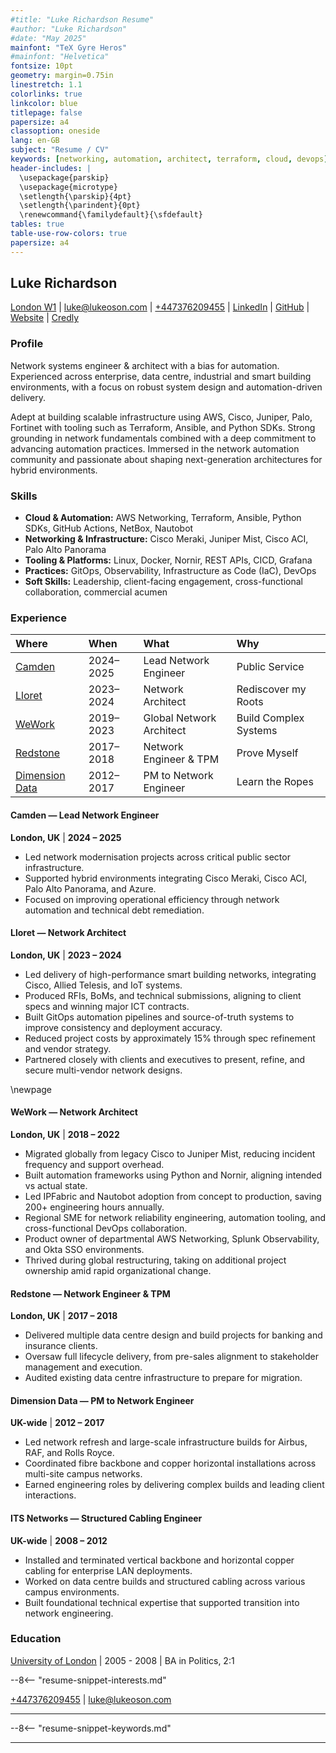 ```yaml
---
#title: "Luke Richardson Resume"
#author: "Luke Richardson"
#date: "May 2025"
mainfont: "TeX Gyre Heros"
#mainfont: "Helvetica"
fontsize: 10pt
geometry: margin=0.75in
linestretch: 1.1
colorlinks: true
linkcolor: blue
titlepage: false
papersize: a4
classoption: oneside
lang: en-GB
subject: "Resume / CV"
keywords: [networking, automation, architect, terraform, cloud, devops]
header-includes: |
  \usepackage{parskip}
  \usepackage{microtype}
  \setlength{\parskip}{4pt}
  \setlength{\parindent}{0pt}
  \renewcommand{\familydefault}{\sfdefault}
tables: true
table-use-row-colors: true
papersize: a4
---
```


## Luke Richardson
 
[London W1](https://www.google.com/maps/search/?api=1&amp;query=W1T+1DX) | [luke@lukeoson.com](mailto:luke@lukeoson.com) | [+447376209455](tel:+447376209455) | [LinkedIn](https://linkedin.com/in/luke-richardson) | [GitHub](https://github.com/lukeoson) | [Website](https://lukeoson.com) | [Credly](https://www.credly.com/users/lukeoson)

### Profile

Network systems engineer & architect with a bias for automation. Experienced across enterprise, data centre, industrial and smart building environments, with a focus on robust system design and automation-driven delivery.

Adept at building scalable infrastructure using AWS, Cisco, Juniper, Palo, Fortinet with tooling such as Terraform, Ansible, and Python SDKs. Strong grounding in network fundamentals combined with a deep commitment to advancing automation practices. Immersed in the network automation community and passionate about shaping next-generation architectures for hybrid environments.

### Skills
- **Cloud & Automation:** AWS Networking, Terraform, Ansible, Python SDKs, GitHub Actions, NetBox, Nautobot  
- **Networking & Infrastructure:** Cisco Meraki, Juniper Mist, Cisco ACI, Palo Alto Panorama  
- **Tooling & Platforms:** Linux, Docker, Nornir, REST APIs, CICD, Grafana  
- **Practices:** GitOps, Observability, Infrastructure as Code (IaC), DevOps  
- **Soft Skills:** Leadership, client-facing engagement, cross-functional collaboration, commercial acumen

### Experience

| Where| When | What| Why |
| :-- | :-- | :-- | :-- |
| [Camden](https://www.camden.gov.uk/) | 2024–2025 | Lead Network Engineer | Public Service |
| [Lloret](https://www.lloret.co.uk/) | 2023–2024 | Network Architect | Rediscover my Roots |
| [WeWork](https://www.wework.com/) | 2019–2023 | Global Network Architect | Build Complex Systems |
| [Redstone](https://www.onnecgroup.com/) | 2017–2018 | Network Engineer & TPM | Prove Myself |
| [Dimension Data](https://www.dimensiondata.com/en-gb/) | 2012–2017 | PM to Network Engineer | Learn the Ropes |

#### Camden — Lead Network Engineer  
**London, UK** | **2024 – 2025**

- Led network modernisation projects across critical public sector infrastructure.
- Supported hybrid environments integrating Cisco Meraki, Cisco ACI, Palo Alto Panorama, and Azure.
- Focused on improving operational efficiency through network automation and technical debt remediation.

#### Lloret — Network Architect  
**London, UK** | **2023 – 2024**

- Led delivery of high-performance smart building networks, integrating Cisco, Allied Telesis, and IoT systems.
- Produced RFIs, BoMs, and technical submissions, aligning to client specs and winning major ICT contracts.
- Built GitOps automation pipelines and source-of-truth systems to improve consistency and deployment accuracy.
- Reduced project costs by approximately 15% through spec refinement and vendor strategy.
- Partnered closely with clients and executives to present, refine, and secure multi-vendor network designs.

\newpage

#### WeWork — Network Architect  
**London, UK** | **2018 – 2022**

- Migrated globally from legacy Cisco to Juniper Mist, reducing incident frequency and support overhead.
- Built automation frameworks using Python and Nornir, aligning intended vs actual state.
- Led IPFabric and Nautobot adoption from concept to production, saving 200+ engineering hours annually.
- Regional SME for network reliability engineering, automation tooling, and cross-functional DevOps collaboration.
- Product owner of departmental AWS Networking, Splunk Observability, and Okta SSO environments.
- Thrived during global restructuring, taking on additional project ownership amid rapid organizational change.

#### Redstone — Network Engineer & TPM  
**London, UK** | **2017 – 2018**

- Delivered multiple data centre design and build projects for banking and insurance clients.
- Oversaw full lifecycle delivery, from pre-sales alignment to stakeholder management and execution.
- Audited existing data centre infrastructure to prepare for migration.

#### Dimension Data — PM to Network Engineer  
**UK-wide** | **2012 – 2017**

- Led network refresh and large-scale infrastructure builds for Airbus, RAF, and Rolls Royce.
- Coordinated fibre backbone and copper horizontal installations across multi-site campus networks.
- Earned engineering roles by delivering complex builds and leading client interactions.

#### ITS Networks — Structured Cabling Engineer  
**UK-wide** | **2008 – 2012**

- Installed and terminated vertical backbone and horizontal copper cabling for enterprise LAN deployments.
- Worked on data centre builds and structured cabling across various campus environments.
- Built foundational technical expertise that supported transition into network engineering.

### Education

[University of London](https://www.qmul.ac.uk/) | 2005 - 2008 | BA in Politics, 2:1 

--8<-- "resume-snippet-interests.md"

[+447376209455](tel:+447376209455) | [luke@lukeoson.com](mailto:luke@lukeoson.com)

---

--8<-- "resume-snippet-keywords.md"

--- 









